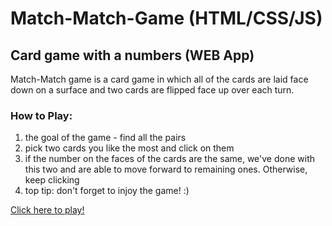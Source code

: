 # Match-Match-Game (HTML/CSS/JS)
## Card game with a numbers (WEB App)
Match-Match game is a card game in which all of the cards are laid face down on a surface and two cards are flipped face up over each turn. 
### How to Play:
1. the goal of the game - find all the pairs
2. pick two cards you like the most and click on them
3. if the number on the faces of the cards are the same, we've done with this two and are able to move forward to remaining ones. Otherwise, keep clicking
4. top tip: don't forget to injoy the game! :)


[Click here to play!](https://sergeim63.github.io/Match-Match-Game/)

